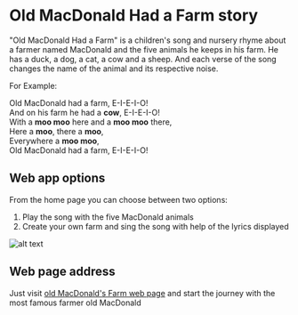 # Old MacDonald Had a Farm story

"Old MacDonald Had a Farm" is a children's song and nursery rhyme about a farmer named MacDonald and the five animals he keeps in his farm. He has a duck, a dog, a cat, a cow and a sheep. And each verse of the song changes the name of the animal and its respective noise.

For Example:

Old MacDonald had a farm, E-I-E-I-O! <br />
And on his farm he had a **cow**, E-I-E-I-O! <br />
With a **moo moo** here and a **moo moo** there, <br />
Here a **moo**, there a **moo**, <br />
Everywhere a **moo moo**, <br />
Old MacDonald had a farm, E-I-E-I-O! <br />

## Web app options

From the home page you can choose between two options:

<ol>
<li>Play the song with the five MacDonald animals</li>
<li>Create your own farm and sing the song with help of the lyrics displayed</li>
</ol>

![alt text](https://github.com/mkovachev/OldMacDsFarm/blob/main/home.png)

## Web page address

Just visit [old MacDonald's Farm web page](https://mcdsfarm-d0702.web.app) and start the journey with the most famous farmer old MacDonald

